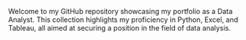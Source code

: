 Welcome to my GitHub repository showcasing my portfolio as a Data Analyst. This collection highlights my proficiency in Python, Excel, and Tableau, all aimed at securing a position in the field of data analysis.
